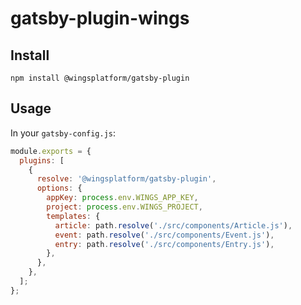 # gatsby-plugin-wings

## Install

`npm install @wingsplatform/gatsby-plugin`

## Usage

In your `gatsby-config.js`:

```javascript
module.exports = {
  plugins: [
    {
      resolve: '@wingsplatform/gatsby-plugin',
      options: {
        appKey: process.env.WINGS_APP_KEY,
        project: process.env.WINGS_PROJECT,
        templates: {
          article: path.resolve('./src/components/Article.js'),
          event: path.resolve('./src/components/Event.js'),
          entry: path.resolve('./src/components/Entry.js'),
        },
      },
    },
  ];
};
```
